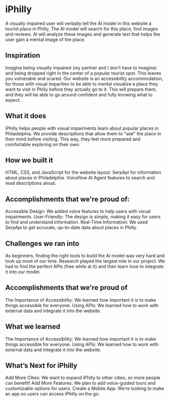 # iPhilly
A visually impaired user will verbally tell the AI model in this website a tourist place in Philly, The AI model will search for this place, find images and reviews. AI will analyze these images and generate text that helps the user gain a mental image of the place.

## Inspiration
Imagine being visually impaired (my partner and I don't have to imagine) and being dropped right in the center of a popular tourist spot. This leaves you vulnerable and scared.
Our website is an accessibility accommodation, for those with visual imparities to be able to mental visualize a place they want to visit in Philly before they actually go to it. This will prepare them, and they will be able to go around confident and fully knowing what to expect.

## What it does
iPhilly helps people with visual impairments learn about popular places in Philadelphia. We provide descriptions that allow them to "see" the place in their mind before visiting. This way, they feel more prepared and comfortable exploring on their own.

## How we built it
HTML, CSS, and JavaScript for the website layout.
SerpApi for information about places in Philadelphia.
Voiceflow AI Agent features to search and read descriptions aloud.

## Accomplishments that we're proud of: 
Accessible Design: We added voice features to help users with visual impairments.
User-Friendly: The design is simple, making it easy for users to find and understand information.
Real-Time Information: We used SerpApi to get accurate, up-to-date data about places in Philly.

## Challenges we ran into
As beginners, finding the right tools to build the AI model was very hard and took up most of our time. Research played the largest role in our project. We had to find the perfect APIs (free while at it) and then learn how to integrate it into our model.

## Accomplishments that we're proud of
The Importance of Accessibility: We learned how important it is to make things accessible for everyone.
Using APIs: We learned how to work with external data and integrate it into the website.

## What we learned
The Importance of Accessibility: We learned how important it is to make things accessible for everyone.
Using APIs: We learned how to work with external data and integrate it into the website.

## What’s Next for iPhilly
Add More Cities: We want to expand iPhilly to other cities, so more people can benefit!
Add More Features: We plan to add voice-guided tours and customizable options for users.
Create a Mobile App: We’re looking to make an app so users can access iPhilly on the go.
